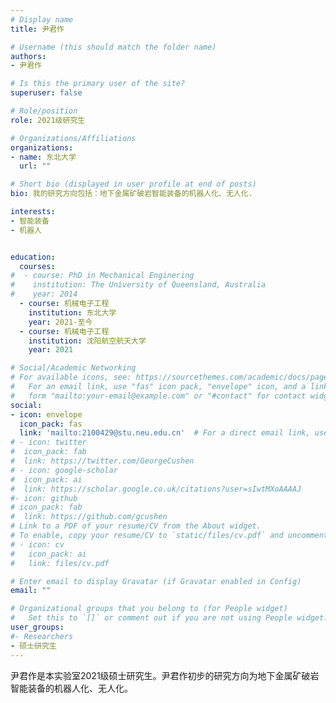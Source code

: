 ```yaml
---
# Display name
title: 尹君作

# Username (this should match the folder name)
authors:
- 尹君作

# Is this the primary user of the site?
superuser: false

# Role/position
role: 2021级研究生

# Organizations/Affiliations
organizations:
- name: 东北大学
  url: ""

# Short bio (displayed in user profile at end of posts)
bio: 我的研究方向包括：地下金属矿破岩智能装备的机器人化、无人化.

interests:
- 智能装备
- 机器人


education:
  courses:
#  - course: PhD in Mechanical Enginering
#    institution: The University of Queensland, Australia
#    year: 2014
  - course: 机械电子工程
    institution: 东北大学
    year: 2021-至今
  - course: 机械电子工程
    institution: 沈阳航空航天大学
    year: 2021

# Social/Academic Networking
# For available icons, see: https://sourcethemes.com/academic/docs/page-builder/#icons
#   For an email link, use "fas" icon pack, "envelope" icon, and a link in the
#   form "mailto:your-email@example.com" or "#contact" for contact widget.
social:
- icon: envelope
  icon_pack: fas
  link: 'mailto:2100429@stu.neu.edu.cn'  # For a direct email link, use "mailto:test@example.org".
# - icon: twitter
#  icon_pack: fab
#  link: https://twitter.com/GeorgeCushen
# - icon: google-scholar
#  icon_pack: ai
#  link: https://scholar.google.co.uk/citations?user=sIwtMXoAAAAJ
#- icon: github
# icon_pack: fab
#  link: https://github.com/gcushen
# Link to a PDF of your resume/CV from the About widget.
# To enable, copy your resume/CV to `static/files/cv.pdf` and uncomment the lines below.
# - icon: cv
#   icon_pack: ai
#   link: files/cv.pdf

# Enter email to display Gravatar (if Gravatar enabled in Config)
email: ""

# Organizational groups that you belong to (for People widget)
#   Set this to `[]` or comment out if you are not using People widget.
user_groups:
#- Researchers
- 硕士研究生
---
```


尹君作是本实验室2021级硕士研究生。尹君作初步的研究方向为地下金属矿破岩智能装备的机器人化、无人化。

